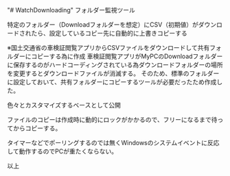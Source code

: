 "# WatchDownloading" 
フォルダー監視ツール

特定のフォルダー（Downloadフォルダーを想定）にCSV（初期値）がダウンロードされたら、設定しているコピー先に自動的に上書きコピーする

※国土交通省の車検証閲覧アプリからCSVファイルをダウンロードして共有フォルダーにコピーする為に作成
車検証閲覧アプリがMyPCのDownloadフォルダーに保存するのがハードコーディングされている為ダウンロードフォルダーの場所を変更するとダウンロードファイルが消滅する。
そのため、標準のフォルダーに設定しておいて、共有フォルダーにコピーするツールが必要だったため作成した。

色々とカスタマイズするベースとして公開

ファイルのコピーは作成時に動的にロックがかかるので、フリーになるまで待ってからコピーする。

タイマーなどでポーリングするのでは無くWindowsのシステムイベントに反応して動作するのでPCが重たくならない。

以上





